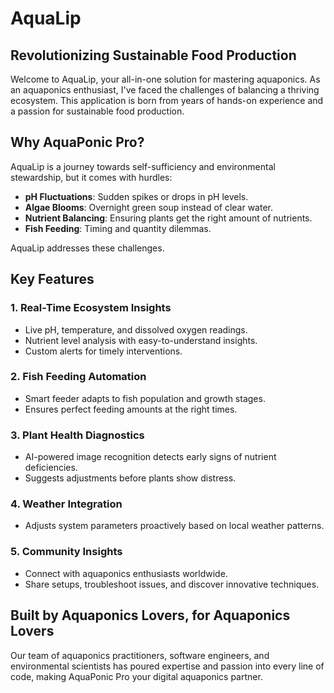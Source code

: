 # AquaLip

## Revolutionizing Sustainable Food Production

Welcome to AquaLip, your all-in-one solution for mastering aquaponics. As an aquaponics enthusiast, I've faced the challenges of balancing a thriving ecosystem. This application is born from years of hands-on experience and a passion for sustainable food production.

## Why AquaPonic Pro?

AquaLip is a journey towards self-sufficiency and environmental stewardship, but it comes with hurdles:

- **pH Fluctuations**: Sudden spikes or drops in pH levels.
- **Algae Blooms**: Overnight green soup instead of clear water.
- **Nutrient Balancing**: Ensuring plants get the right amount of nutrients.
- **Fish Feeding**: Timing and quantity dilemmas.

AquaLip addresses these challenges.

## Key Features

### 1. Real-Time Ecosystem Insights
- Live pH, temperature, and dissolved oxygen readings.
- Nutrient level analysis with easy-to-understand insights.
- Custom alerts for timely interventions.

### 2. Fish Feeding Automation
- Smart feeder adapts to fish population and growth stages.
- Ensures perfect feeding amounts at the right times.

### 3. Plant Health Diagnostics
- AI-powered image recognition detects early signs of nutrient deficiencies.
- Suggests adjustments before plants show distress.

### 4. Weather Integration
- Adjusts system parameters proactively based on local weather patterns.

### 5. Community Insights
- Connect with aquaponics enthusiasts worldwide.
- Share setups, troubleshoot issues, and discover innovative techniques.

## Built by Aquaponics Lovers, for Aquaponics Lovers

Our team of aquaponics practitioners, software engineers, and environmental scientists has poured expertise and passion into every line of code, making AquaPonic Pro your digital aquaponics partner.

